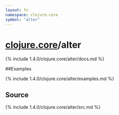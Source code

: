 ```yaml
---
layout: fn
namespace: clojure.core
symbol: "alter"
---
```


# [clojure.core](../)/alter

{% include 1.4.0/clojure.core/alter/docs.md %}

##Examples

{% include 1.4.0/clojure.core/alter/examples.md %}
## Source
{% include 1.4.0/clojure.core/alter/src.md %}


